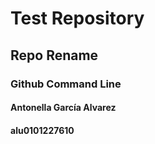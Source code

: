 # Test Repository
## Repo Rename
### Github Command Line
#### Antonella García Alvarez
#### alu0101227610


